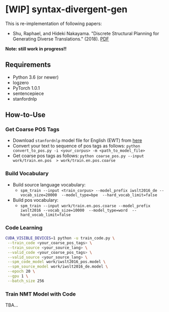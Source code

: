 # [WIP] syntax-divergent-gen
This is re-implementation of following papers:

- Shu, Raphael, and Hideki Nakayama. "Discrete Structural Planning for Generating Diverse Translations." (2018). [PDF](https://openreview.net/pdf?id=SJG1wjRqFQ)

**Note: still work in progress!!**

## Requirements
- Python 3.6 (or newer)
- logzero
- PyTorch 1.0.1
- sentencepiece
- stanfordnlp

## How-to-Use
### Get Coarse POS Tags
- Download `stanfordnlp` model file for English (EWT) from [here](https://stanfordnlp.github.io/stanfordnlp/installation_download.html)
- Convert your text to sequence of pos tags as follows: `python convert_to_pos.py -i <your_corpus> -m <path_to_model_file>`
- Get coarse pos tags as follows: `python coarse_pos.py --input work/train.en.pos  > work/train.en.pos.coarse`

### Build Vocabulary
- Build source language vocabulary:
  - `spm_train --input <train_corpus> --model_prefix iwslt2016_de --vocab_size=20000  --model_type=bpe  --hard_vocab_limit=false`
- Build pos vocabulary:
  - `spm_train --input work/train.en.pos.coarse --model_prefix iwslt2016 --vocab_size=10000  --model_type=word  --hard_vocab_limit=false`

### Code Learning

```train.sh
CUDA_VISIBLE_DEVICES=1 python -u train_code.py \
 --train_code <your_coarse_pos_tags> \
 --train_source <your_source_lang> \
 --valid_code <your_coarse_pos_tags> \
 --valid_source <your_source_lang> \
 --spm_code_model work/iwslt2016_pos.model \
 --spm_source_model work/iwslt2016_de.model \
 --epoch 20 \
 --gpu 1 \
 --batch_size 256
```

### Train NMT Model with Code
TBA...